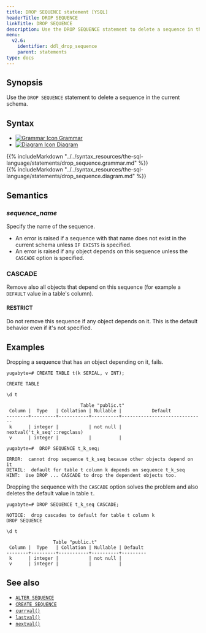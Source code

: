 ```yaml
---
title: DROP SEQUENCE statement [YSQL]
headerTitle: DROP SEQUENCE
linkTitle: DROP SEQUENCE
description: Use the DROP SEQUENCE statement to delete a sequence in the current schema.
menu:
  v2.6:
    identifier: ddl_drop_sequence
    parent: statements
type: docs
---
```


## Synopsis

Use the `DROP SEQUENCE` statement to delete a sequence in the current schema.

## Syntax

<ul class="nav nav-tabs nav-tabs-yb">
  <li >
    <a href="#grammar" class="nav-link active" id="grammar-tab" data-toggle="tab" role="tab" aria-controls="grammar" aria-selected="true">
      <img src="/icons/file-lines.svg" alt="Grammar Icon">
      Grammar
    </a>
  </li>
  <li>
    <a href="#diagram" class="nav-link" id="diagram-tab" data-toggle="tab" role="tab" aria-controls="diagram" aria-selected="false">
      <img src="/icons/diagram.svg" alt="Diagram Icon">
      Diagram
    </a>
  </li>
</ul>

<div class="tab-content">
  <div id="grammar" class="tab-pane fade show active" role="tabpanel" aria-labelledby="grammar-tab">
  {{% includeMarkdown "../../syntax_resources/the-sql-language/statements/drop_sequence.grammar.md" %}}
  </div>
  <div id="diagram" class="tab-pane fade" role="tabpanel" aria-labelledby="diagram-tab">
  {{% includeMarkdown "../../syntax_resources/the-sql-language/statements/drop_sequence.diagram.md" %}}
  </div>
</div>

## Semantics

### *sequence_name*

Specify the name of the sequence.

- An error is raised if a sequence with that name does not exist in the current schema unless `IF EXISTS` is specified.
- An error is raised if any object depends on this sequence unless the `CASCADE` option is specified.

### CASCADE

Remove also all objects that depend on this sequence (for example a `DEFAULT` value in a table's column).

#### RESTRICT

Do not remove this sequence if any object depends on it. This is the default behavior even if it's not specified.

## Examples

Dropping a sequence that has an object depending on it, fails.

```plpgsql
yugabyte=# CREATE TABLE t(k SERIAL, v INT);
```

```
CREATE TABLE
```

```plpgsql
\d t
```

```
                           Table "public.t"
 Column |  Type   | Collation | Nullable |           Default
--------+---------+-----------+----------+------------------------------
 k      | integer |           | not null | nextval('t_k_seq'::regclass)
 v      | integer |           |          |
```

```plpgsql
yugabyte=#  DROP SEQUENCE t_k_seq;
```

```
ERROR:  cannot drop sequence t_k_seq because other objects depend on it
DETAIL:  default for table t column k depends on sequence t_k_seq
HINT:  Use DROP ... CASCADE to drop the dependent objects too.
```

Dropping the sequence with the `CASCADE` option solves the problem and also deletes the default value in table `t`.

```plpgsql
yugabyte=# DROP SEQUENCE t_k_seq CASCADE;
```

```
NOTICE:  drop cascades to default for table t column k
DROP SEQUENCE
```

```plpgsql
\d t
```

```
                 Table "public.t"
 Column |  Type   | Collation | Nullable | Default
--------+---------+-----------+----------+---------
 k      | integer |           | not null |
 v      | integer |           |          |

```

## See also

- [`ALTER SEQUENCE`](../ddl_alter_sequence)
- [`CREATE SEQUENCE`](../ddl_create_sequence)
- [`currval()`](../../../exprs/func_currval)
- [`lastval()`](../../../exprs/func_lastval)
- [`nextval()`](../../../exprs/func_nextval)

